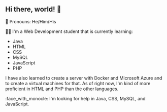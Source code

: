 ## Hi there, world! 👋

:man: Pronouns: He/Him/His

:man_technologist: I'm a Web Development student that is currently learning:
- Java
- HTML
- CSS
- MySQL
- JavaScript
- PHP

I have also learned to create a server with Docker and Microsoft Azure and to create a virtual machines for that.
As of right now, I'm kind of more proficient in HTML and PHP than the other languages.

:face_with_monocle: I'm looking for help in Java, CSS, MySQL, and JavaScript.
<!--
**timc6t/timc6t** is a ✨ _special_ ✨ repository because its `README.md` (this file) appears on your GitHub profile.

Here are some ideas to get you started:

- 🔭 I’m currently working on ...
- 🌱 I’m currently learning ...
- 👯 I’m looking to collaborate on ...
- 🤔 I’m looking for help with ...
- 💬 Ask me about ...
- 📫 How to reach me: ...
- 😄 Pronouns: ...
- ⚡ Fun fact: ...
-->
